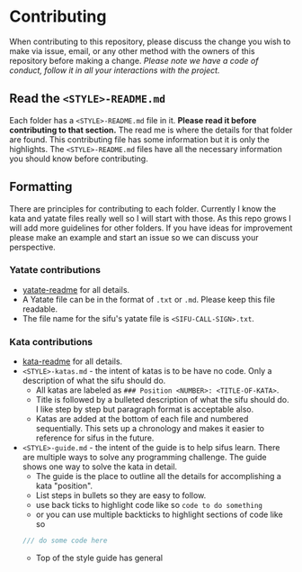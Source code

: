 # Contributing

When contributing to this repository, please discuss the change you wish to make via issue,
email, or any other method with the owners of this repository before making a change. _Please note we have a code of conduct, follow it in all your interactions with the project._

## Read the `<STYLE>-README.md`

Each folder has a `<STYLE>-README.md` file in it. **Please read it before contributing to that section.** The read me is where the details for that folder are found. This contributing file has some information but it is only the highlights. The `<STYLE>-README.md` files have all the necessary information you should know before contributing.

## Formatting

There are principles for contributing to each folder. Currently I know the kata and yatate files really well so I will start with those. As this repo grows I will add more guidelines for other folders. If you have ideas for improvement please make an example and start an issue so we can discuss your perspective.

### Yatate contributions

- [yatate-readme](./Yatate/Yatate-README.md) for all details.
- A Yatate file can be in the format of `.txt` or `.md`. Please keep this file readable.
- The file name for the sifu's yatate file is `<SIFU-CALL-SIGN>.txt`.

### Kata contributions

- [kata-readme](./Katas/Katas-README.md) for all details.
- `<STYLE>-katas.md` - the intent of katas is to be have no code. Only a description of what the sifu should do.
  - All katas are labeled as `### Position <NUMBER>: <TITLE-OF-KATA>`.
  - Title is followed by a bulleted description of what the sifu should do. I like step by step but paragraph format is acceptable also.
  - Katas are added at the bottom of each file and numbered sequentially. This sets up a chronology and makes it easier to reference for sifus in the future.
- `<STYLE>-guide.md` - the intent of the guide is to help sifus learn. There are multiple ways to solve any programming challenge. The guide shows one way to solve the kata in detail. 
  - The guide is the place to outline all the details for accomplishing a kata "position".
  - List steps in bullets so they are easy to follow.
  - use back ticks to highlight code like so `code to do something`
  - or you can use multiple backticks to highlight sections of code like so
  ```javascript
  /// do some code here
  ``` 
  - Top of the style guide has general <STYLE> commands and patterns.
  - Bottom of a style guide is where a sifu will add new *Position* guides with the corresponding code. The code should be detailed enough that a sifu could cut and paste it.

## Pull Request Process

1. Fork the "BJD" repo.
2. Create a pull request with details of changes to the interface, this includes useful file locations.
3. Name a branch of your fork so that is what gets merged. Please do not make changes to master.
3. We will merge the Pull Request once you have the sign-off of other dojo sifus (sifus are found in the Yatate folder), the reviewer will be responsible for merging the request.

## What contributions would be most helpful?
- **TO DO* create a list in the [Github projects section](https://github.com/Trewaters/BerkeleyJsDojo/projects) that list current items that would be helpful.
- As of today (1/14/2019) it would be helpful to have 
  - more katas and guides for sifus.
  - Sponsors for venues, food, drinks, or speakers.
  - Marketing to help us spread the word.

## Code of Conduct
[also see BJD Code of Conduct](codeOfConduct.md)

### Our Pledge

In the interest of fostering an open and welcoming environment, we as
contributors and maintainers pledge to making participation in our project and
our community a harassment-free experience for everyone, regardless of age, body
size, disability, ethnicity, gender identity and expression, level of experience,
nationality, personal appearance, race, religion, or sexual identity and
orientation.

### Our Standards

Examples of behavior that contributes to creating a positive environment
include:

* Using welcoming and inclusive language
* Being respectful of differing viewpoints and experiences
* Gracefully accepting constructive criticism
* Focusing on what is best for the community
* Showing empathy towards other community members

Examples of unacceptable behavior by participants include:

* The use of sexualized language or imagery and unwelcome sexual attention or
advances
* Trolling, insulting/derogatory comments, and personal or political attacks
* Public or private harassment
* Publishing others' private information, such as a physical or electronic
  address, without explicit permission
* Other conduct which could reasonably be considered inappropriate in a
  professional setting

### Our Responsibilities

Project maintainers are responsible for clarifying the standards of acceptable
behavior and are expected to take appropriate and fair corrective action in
response to any instances of unacceptable behavior.

Project maintainers have the right and responsibility to remove, edit, or
reject comments, commits, code, wiki edits, issues, and other contributions
that are not aligned to this Code of Conduct, or to ban temporarily or
permanently any contributor for other behaviors that they deem inappropriate,
threatening, offensive, or harmful.

### Scope

This Code of Conduct applies both within project spaces and in public spaces
when an individual is representing the project or its community. Examples of
representing a project or community include using an official project e-mail
address, posting via an official social media account, or acting as an appointed
representative at an online or offline event. Representation of a project may be
further defined and clarified by project maintainers.

### Enforcement

Instances of abusive, harassing, or otherwise unacceptable behavior may be
reported by contacting the project team at trewaters@hotmail.com. All
complaints will be reviewed and investigated and will result in a response that
is deemed necessary and appropriate to the circumstances. The project team is
obligated to maintain confidentiality with regard to the reporter of an incident.
Further details of specific enforcement policies may be posted separately.

Project maintainers who do not follow or enforce the Code of Conduct in good
faith may face temporary or permanent repercussions as determined by other
members of the project's leadership.

### Attribution

This Code of Conduct is adapted from the [Contributor Covenant][homepage], version 1.4,
available at [http://contributor-covenant.org/version/1/4][version]

[homepage]: http://contributor-covenant.org
[version]: https://www.contributor-covenant.org/version/1/4/code-of-conduct.txt